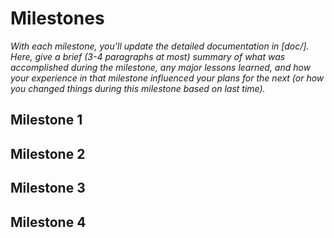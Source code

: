 # Milestones
*With each milestone, you'll update the detailed documentation in [doc/]. Here, give a _brief_ (3-4 paragraphs at most) summary of what was accomplished during the milestone, any major lessons learned, and how your experience in that milestone influenced your plans for the next (or how you changed things during this milestone based on last time).*

## Milestone 1

## Milestone 2

## Milestone 3

## Milestone 4

